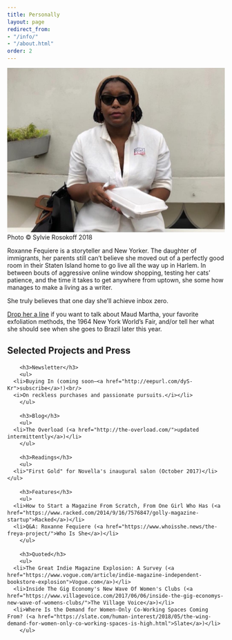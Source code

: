 ```yaml
---
title: Personally
layout: page
redirect_from:
- "/info/"
- "/about.html"
order: 2
---
```


<div class="info">
  <div class="info-item profile-pic">
    <div>
      <img src="/images/profile4.jpg"/>
      <figcaption>Photo © Sylvie Rosokoff 2018</figcaption>
    </div>
  </div>
  <div class="info-item">
    <div class="info-text">
      <p>Roxanne Fequiere is a storyteller and New Yorker. The daughter of immigrants, her parents still can’t believe she moved out of a perfectly good room in their Staten Island home to go live all the way up in Harlem. In between bouts of aggressive online window shopping, testing her cats’ patience, and the time it takes to get anywhere from uptown, she some how manages to make a living as a writer.</p>
      <p>She truly believes that one day she’ll achieve inbox zero.</p>
      <p><a href="mailto:{{ site.email }}">Drop her a line</a> if you want to talk about Maud Martha, your favorite exfoliation methods, the 1964 New York World’s Fair, and/or tell her what she should see when she goes to Brazil later this year.</p>
      <p class="social">
        <a href="https://instagram.com/{{ site.instagram_username }}" target="_blank"><i class="fa fa-instagram"></i></a>
        <a href="https://twitter.com/{{ site.twitter_username }}" target="_blank"><i class="fa fa-twitter"></i></a>
      </p>
    </div>
		<h2>Selected Projects and Press</h2>

		<h3>Newsletter</h3>
		<ul>
      <li>Buying In (coming soon—<a href="http://eepurl.com/dyS-Kr">subscribe</a>!)<br/>
      <i>On reckless purchases and passionate pursuits.</i></li>
		</ul>

		<h3>Blog</h3>
		<ul>
      <li>The Overload (<a href="http://the-overload.com/">updated intermittently</a>)</li>
		</ul>

		<h3>Readings</h3>
		<ul>
      <li>"First Gold" for Novella's inaugural salon (October 2017)</li>
    </ul>

		<h3>Features</h3>
		<ul>
      <li>How to Start a Magazine From Scratch, From One Girl Who Has (<a href="https://www.racked.com/2014/9/16/7576847/golly-magazine-startup">Racked</a>)</li>
      <li>Q&A: Roxanne Fequiere (<a href="https://www.whoisshe.news/the-freya-project/">Who Is She</a>)</li>
		</ul>

		<h3>Quoted</h3>
		<ul>
      <li>The Great Indie Magazine Explosion: A Survey (<a href="https://www.vogue.com/article/indie-magazine-independent-bookstore-explosion">Vogue.com</a>)</li>
      <li>Inside The Gig Economy's New Wave Of Women's Clubs (<a href="https://www.villagevoice.com/2017/06/06/inside-the-gig-economys-new-wave-of-womens-clubs/">The Village Voice</a>)</li>
      <li>Where Is the Demand for Women-Only Co-Working Spaces Coming From? (<a href="https://slate.com/human-interest/2018/05/the-wing-demand-for-women-only-co-working-spaces-is-high.html">Slate</a>)</li>
		</ul>
  </div>
</div>
